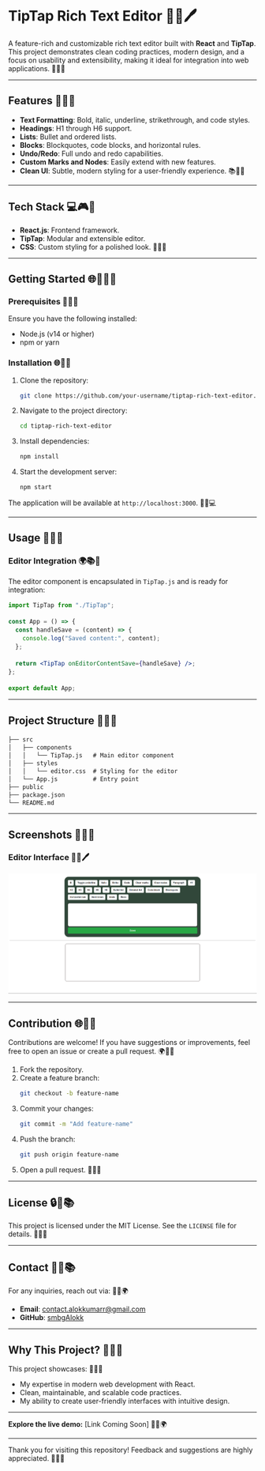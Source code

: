 # TipTap Rich Text Editor 🔧🌟🖊️

A feature-rich and customizable rich text editor built with **React** and **TipTap**. This project demonstrates clean coding practices, modern design, and a focus on usability and extensibility, making it ideal for integration into web applications. 🚀🎨🔐

---

## Features 🎯🔧🌟

- **Text Formatting**: Bold, italic, underline, strikethrough, and code styles.
- **Headings**: H1 through H6 support.
- **Lists**: Bullet and ordered lists.
- **Blocks**: Blockquotes, code blocks, and horizontal rules.
- **Undo/Redo**: Full undo and redo capabilities.
- **Custom Marks and Nodes**: Easily extend with new features.
- **Clean UI**: Subtle, modern styling for a user-friendly experience. 📚🎨🌌

---

## Tech Stack 💻🎮🔧

- **React.js**: Frontend framework.
- **TipTap**: Modular and extensible editor.
- **CSS**: Custom styling for a polished look. 📖📝🔄

---

## Getting Started 🌐🏃‍♂️🔧

### Prerequisites 💪🌐🎉

Ensure you have the following installed:

- Node.js (v14 or higher)
- npm or yarn

### Installation 🌐🚀📝

1. Clone the repository:

   ```bash
   git clone https://github.com/your-username/tiptap-rich-text-editor.git
   ```

2. Navigate to the project directory:

   ```bash
   cd tiptap-rich-text-editor
   ```

3. Install dependencies:

   ```bash
   npm install
   ```

4. Start the development server:
   ```bash
   npm start
   ```

The application will be available at `http://localhost:3000`. 🚀🎨💻

---

## Usage 🔧🌟🔐

### Editor Integration 🌍📚🔧

The editor component is encapsulated in `TipTap.js` and is ready for integration:

```jsx
import TipTap from "./TipTap";

const App = () => {
  const handleSave = (content) => {
    console.log("Saved content:", content);
  };

  return <TipTap onEditorContentSave={handleSave} />;
};

export default App;
```

---

## Project Structure 🔧🌟🎨

```
├── src
│   ├── components
│   │   └── TipTap.js   # Main editor component
│   ├── styles
│   │   └── editor.css  # Styling for the editor
│   └── App.js          # Entry point
├── public
├── package.json
└── README.md
```

---

## Screenshots 🎨🌄🔧

### Editor Interface 🔧🌟🖊️

![image alt](https://github.com/smbgAlokk/TipTap-Text-Editor/blob/main/TipTap.png?raw=true)

---

## Contribution 🌐💪🎉

Contributions are welcome! If you have suggestions or improvements, feel free to open an issue or create a pull request. 🌍🎉🔐

1. Fork the repository.
2. Create a feature branch:
   ```bash
   git checkout -b feature-name
   ```
3. Commit your changes:
   ```bash
   git commit -m "Add feature-name"
   ```
4. Push the branch:
   ```bash
   git push origin feature-name
   ```
5. Open a pull request. 🔧🌌🌟

---

## License 🔒🔧📚

This project is licensed under the MIT License. See the `LICENSE` file for details. 💎🔧🌟

---

## Contact 📧🔧📚

For any inquiries, reach out via: 🚀🎨🌍

- **Email**: contact.alokkumarr@gmail.com
- **GitHub**: [smbgAlokk]([https://github.com/your-username](https://github.com/smbgAlokk))

---

## Why This Project? 🌟🌌🔧

This project showcases: 🎉🎨🔧

- My expertise in modern web development with React.
- Clean, maintainable, and scalable code practices.
- My ability to create user-friendly interfaces with intuitive design.

---

**Explore the live demo:** [Link Coming Soon] 🚀🔧🌍

---

Thank you for visiting this repository! Feedback and suggestions are highly appreciated. 🌟💎🎉
